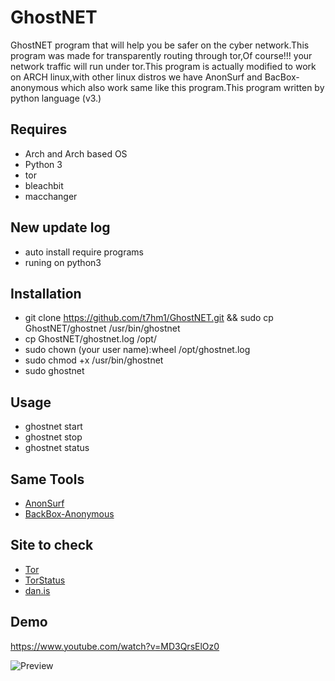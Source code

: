 # GhostNET
GhostNET program that will help you be safer on the cyber network.This program was made for transparently routing through tor,Of course!!!
your network traffic will run under tor.This program is actually modified to work on ARCH linux,with other linux distros we have
AnonSurf and BacBox-anonymous which also work same like this program.This program written by python language (v3.)

## Requires
* Arch and Arch based OS
* Python 3
* tor
* bleachbit
* macchanger

## New update log
* auto install require programs
* runing on python3

## Installation
* git clone https://github.com/t7hm1/GhostNET.git && sudo cp GhostNET/ghostnet /usr/bin/ghostnet
* cp GhostNET/ghostnet.log /opt/
* sudo chown (your user name):wheel /opt/ghostnet.log
* sudo chmod +x /usr/bin/ghostnet
* sudo ghostnet

## Usage
- ghostnet start
- ghostnet stop
- ghostnet status

## Same Tools
- [AnonSurf](https://github.com/parrotsec/anonsurf) 
- [BackBox-Anonymous](https://github.com/raffaele-forte/backbox-anonymous)

## Site to check 
- [Tor](https://check.torproject.org)
- [TorStatus](https://torstatus.blutmagie.de/)
- [dan.is](https://www.dan.me.uk/torcheck)

## Demo
https://www.youtube.com/watch?v=MD3QrsElOz0

![Preview](https://4.bp.blogspot.com/-0SaLMFVcjhM/WM6EzndalJI/AAAAAAAABtE/nBwcFo5DujQxMZjHpWcNDtZGWiZbgR85QCLcB/s1600/2017-03-19-200535_1366x768_scrot.png)
